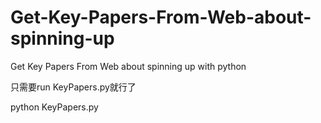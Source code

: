 # Get-Key-Papers-From-Web-about-spinning-up
Get Key Papers From Web about spinning up with python

只需要run KeyPapers.py就行了

python KeyPapers.py